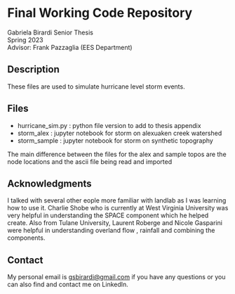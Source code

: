 # Final Working Code Repository 

Gabriela Birardi Senior Thesis  
Spring 2023  
Advisor: Frank Pazzaglia (EES Department)  

## Description
These files are used to simulate hurricane level storm events. 

## Files 
- hurricane_sim.py : python file version to add to thesis appendix 
- storm_alex : jupyter notebook for storm on alexuaken creek watershed
- storm_sample : jupyter notebook for storm on synthetic topography

The main difference between the files for the alex and sample topos are the node locations and the ascii file being read and imported

## Acknowledgments

I talked with several other eople more familiar with landlab as I was learning how to use it. Charlie Shobe who is currently at West Virginia University was very helpful in understanding the SPACE component which he helped create. Also from Tulane University, Laurent Roberge and Nicole Gasparini were helpful in understanding overland flow , rainfall and combining the components. 

## Contact

My personal email is gsbirardi@gmail.com if you have any questions or you can also find and contact me on LinkedIn. 
